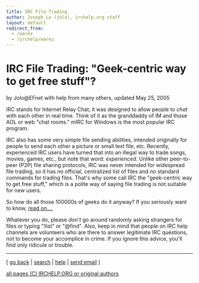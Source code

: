 ```yaml
---
title: IRC File Trading
author: Joseph Lo (jolo), irchelp.org staff
layout: default
redirect_from:
  - /warez
  - /irchelp/warez
---
```


# IRC File Trading: "Geek-centric way to get free stuff"?

by Jolo@EFnet with help from many others, updated May 25, 2005

IRC stands for Internet Relay Chat; it was designed to allow people to _chat_
with each other in real time. Think of it as the granddaddy of IM and those
AOL or web "chat rooms." mIRC for Windows is the most popular IRC program.

IRC also has some very simple file sending abilities, intended originally for
people to send each other a picture or small text file, etc. Recently,
experienced IRC users have turned that into an illegal way to trade songs,
movies, games, etc., but note that word: _experienced_. Unlike other peer-to-
peer (P2P) file sharing protocols, IRC was never intended for widespread file
trading, so it has _no_ official, centralized list of files and _no_ standard
commands for trading files. That's why some call IRC the "geek-centric way to
get free stuff," which is a polite way of saying file trading is not suitable
for new users.

So how do all those 100000s of geeks do it anyway? If you seriously want to
know, [read on....](war2.html)

Whatever you do, please _don't_ go around randomly asking strangers for files
or typing "!list" or "@find". Also, keep in mind that people on IRC help
channels are volunteers who are there to answer legitimate IRC questions, not
to become your accomplice in crime. If you ignore this advice, you'll find
only ridicule or trouble.

* * *



[ [go back](/irchelp/) | [search](/irchelp/search_engine.cgi) |
[help](/irchelp/help.html) | [send email](/irchelp/mail.cgi) ]

[all pages (C) IRCHELP.ORG or original authors](/irchelp/credit.html)
